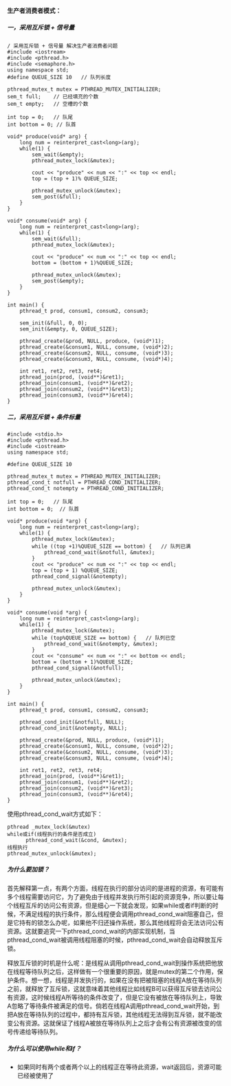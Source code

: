 #### 生产者消费者模式：

##### 一，采用互斥锁 + 信号量

```
/ 采用互斥锁 + 信号量 解决生产者消费者问题
#include <iostream>
#include <pthread.h>
#include <semaphore.h>
using namespace std;
#define QUEUE_SIZE 10   // 队列长度

pthread_mutex_t mutex = PTHREAD_MUTEX_INITIALIZER;
sem_t full;    // 已经填充的个数
sem_t empty;   // 空槽的个数

int top = 0;   // 队尾
int bottom = 0; // 队首

void* produce(void* arg) {
    long num = reinterpret_cast<long>(arg);
    while(1) {
        sem_wait(&empty);
        pthread_mutex_lock(&mutex);

        cout << "produce" << num << ":" << top << endl;
        top = (top + 1)% QUEUE_SIZE;

        pthread_mutex_unlock(&mutex);
        sem_post(&full);
    }
}

void* consume(void* arg) {
    long num = reinterpret_cast<long>(arg);
    while(1) {
        sem_wait(&full);
        pthread_mutex_lock(&mutex);

        cout << "produce" << num << ":" << top << endl;
        bottom = (bottom + 1)%QUEUE_SIZE;

        pthread_mutex_unlock(&mutex);
        sem_post(&empty);
    }
}

int main() {
    pthread_t prod, consum1, consum2, consum3;

    sem_init(&full, 0, 0);
    sem_init(&empty, 0, QUEUE_SIZE);

    pthread_create(&prod, NULL, produce, (void*)1);
    pthread_create(&consum1, NULL, consume, (void*)2);
    pthread_create(&consum2, NULL, consume, (void*)3);
    pthread_create(&consum3, NULL, consume, (void*)4);

    int ret1, ret2, ret3, ret4;
    pthread_join(prod, (void**)&ret1);
    pthread_join(consum1, (void**)&ret2);
    pthread_join(consum2, (void**)&ret3);
    pthread_join(consum3, (void**)&ret4);
}
```

##### 二，采用互斥锁 + 条件标量

```
#include <stdio.h>
#include <pthread.h>
#include <iostream>
using namespace std;

#define QUEUE_SIZE 10

pthread_mutex_t mutex = PTHREAD_MUTEX_INITIALIZER;
pthread_cond_t notfull = PTHREAD_COND_INITIALIZER;
pthread_cond_t notempty = PTHREAD_COND_INITIALIZER;

int top = 0;   // 队尾
int bottom = 0;  // 队首

void* produce(void *arg) {
    long num = reinterpret_cast<long>(arg);
    while(1) {
        pthread_mutex_lock(&mutex);
        while ((top +1)%QUEUE_SIZE == bottom) {   // 队列已满
            pthread_cond_wait(&notfull, &mutex);
        }
        cout << "produce" << num << ":" << top << endl;
        top = (top + 1) %QUEUE_SIZE;
        pthread_cond_signal(&notempty);

        pthread_mutex_unlock(&mutex);
    }
}

void* consume(void *arg) {
    long num = reinterpret_cast<long>(arg);
    while(1) {
        pthread_mutex_lock(&mutex);
        while (top%QUEUE_SIZE == bottom) {   // 队列已空
            pthread_cond_wait(&notempty, &mutex);
        }
        cout << "consume" << num << ":" << bottom << endl;
        bottom = (bottom + 1)%QUEUE_SIZE;
        pthread_cond_signal(&notfull);

        pthread_mutex_unlock(&mutex);
    }
}

int main() {
    pthread_t prod, consum1, consum2, consum3;

    pthread_cond_init(&notfull, NULL);
    pthread_cond_init(&notempty, NULL);

    pthread_create(&prod, NULL, produce, (void*)1);
    pthread_create(&consum1, NULL, consume, (void*)2);
    pthread_create(&consum2, NULL, consume, (void*)3);
    pthread_create(&consum3, NULL, consume, (void*)4);

    int ret1, ret2, ret3, ret4;
    pthread_join(prod, (void**)&ret1);
    pthread_join(consum1, (void**)&ret2);
    pthread_join(consum2, (void**)&ret3);
    pthread_join(consum3, (void**)&ret4);
}
```

使用pthread_cond_wait方式如下：

    pthread _mutex_lock(&mutex)
    while或if(线程执行的条件是否成立)
          pthread_cond_wait(&cond, &mutex);
    线程执行
    pthread_mutex_unlock(&mutex);

#####      为什么要加锁？

​		首先解释第一点，有两个方面，线程在执行的部分访问的是进程的资源，有可能有多个线程需要访问它，为了避免由于线程并发执行所引起的资源竞争，所以要让每个线程互斥的访问公有资源，但是细心一下就会发现，如果while或者if判断的时候，不满足线程的执行条件，那么线程便会调用pthread_cond_wait阻塞自己，但是它持有的锁怎么办呢，如果他不归还操作系统，那么其他线程将会无法访问公有资源。这就要追究一下pthread_cond_wait的内部实现机制，当pthread_cond_wait被调用线程阻塞的时候，pthread_cond_wait会自动释放互斥锁。

​		释放互斥锁的时机是什么呢：是线程从调用pthread_cond_wait到操作系统把他放在线程等待队列之后，这样做有一个很重要的原因，就是mutex的第二个作用，保护条件。想一想，线程是并发执行的，如果在没有把被阻塞的线程A放在等待队列之前，就释放了互斥锁，这就意味着其他线程比如线程B可以获得互斥锁去访问公有资源，这时候线程A所等待的条件改变了，但是它没有被放在等待队列上，导致A忽略了等待条件被满足的信号。倘若在线程A调用pthread_cond_wait开始，到把A放在等待队列的过程中，都持有互斥锁，其他线程无法得到互斥锁，就不能改变公有资源。这就保证了线程A被放在等待队列上之后才会有公有资源被改变的信号传递给等待队列。

##### 为什么可以使用while和if？

- 如果同时有两个或者两个以上的线程正在等待此资源，wait返回后，资源可能已经被使用了 
